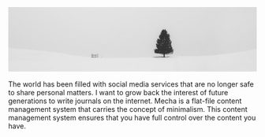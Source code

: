 [![Decoration](https://github.com/mecha-cms/.github/blob/main/index.jpg)](https://wallpaperboat.com/white-minimalist-wallpapers)

The world has been filled with social media services that are no longer safe to share personal matters. I want to grow back the interest of future generations to write journals on the internet. Mecha is a flat-file content management system that carries the concept of minimalism. This content management system ensures that you have full control over the content you have.
